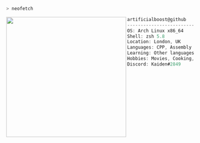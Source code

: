 ```zsh
> neofetch
```

<img align="left" src="https://avatars.githubusercontent.com/u/100364898?v=4" alt="" width="320" /> 

```csharp
artificialboost@github
-------------------------
OS: Arch Linux x86_64
Shell: zsh 5.8
Location: London, UK
Languages: CPP, Assembly
Learning: Other languages
Hobbies: Movies, Cooking, Gaming
Discord: Kaiden#2849
```
